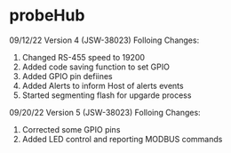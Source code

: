 # probeHub

09/12/22 Version 4 (JSW-38023) Folloing Changes:
 1. Changed RS-455 speed to 19200
 2. Added code saving function to set GPIO
 3. Added GPIO pin defiines
 4. Added Alerts to inform Host of alerts events
 5. Started segmenting flash for upgarde process
 

09/20/22 Version 5 (JSW-38023) Folloing Changes:
 1. Corrected some GPIO pins
 2. Added LED control and reporting MODBUS commands

 

